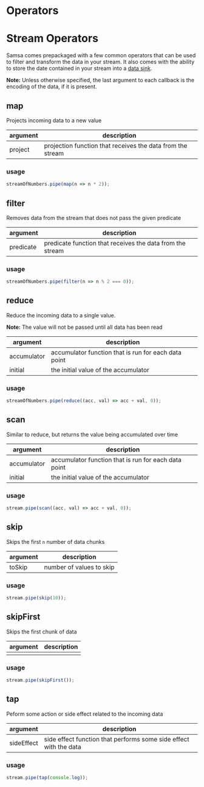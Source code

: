 # Operators

# Stream Operators

Samsa comes prepackaged with a few common operators that can be used to filter and transform the data in your stream. It also comes with the ability to store the date contained in your stream into a [data sink](#sink).

**Note:** Unless otherwise specified, the last argument to each callback is the encoding of the data, if it is present.

## map

Projects incoming data to a new value

| argument | description                                                |
| -------- | ---------------------------------------------------------- |
| project  | projection function that receives the data from the stream |

### usage

```js
streamOfNumbers.pipe(map(n => n * 2));
```

## filter

Removes data from the stream that does not pass the given predicate

| argument  | description                                               |
| --------- | --------------------------------------------------------- |
| predicate | predicate function that receives the data from the stream |

### usage

```js
streamOfNumbers.pipe(filter(n => n % 2 === 0));
```

## reduce

Reduce the incoming data to a single value.

**Note:** The value will not be passed until all data has been read

| argument    | description                                          |
| ----------- | ---------------------------------------------------- |
| accumulator | accumulator function that is run for each data point |
| initial     | the initial value of the accumulator                 |

### usage

```js
streamOfNumbers.pipe(reduce((acc, val) => acc + val, 0));
```

## scan

Similar to reduce, but returns the value being accumulated over time

| argument    | description                                          |
| ----------- | ---------------------------------------------------- |
| accumulator | accumulator function that is run for each data point |
| initial     | the initial value of the accumulator                 |

### usage

```js
stream.pipe(scan((acc, val) => acc + val, 0));
```

## skip

Skips the first `n` number of data chunks

| argument | description              |
| -------- | ------------------------ |
| toSkip   | number of values to skip |

### usage

```js
stream.pipe(skip(10));
```

## skipFirst

Skips the first chunk of data

| argument | description |
| -------- | ----------- |
|          |             |

### usage

```js
stream.pipe(skipFirst());
```

## tap

Peform some action or side effect related to the incoming data

| argument   | description                                                       |
| ---------- | ----------------------------------------------------------------- |
| sideEffect | side effect function that performs some side effect with the data |

### usage

```js
stream.pipe(tap(console.log));
```
